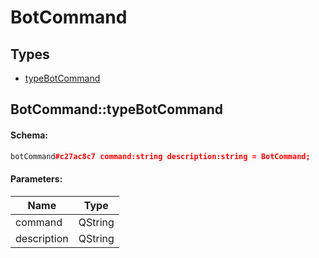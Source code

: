 # BotCommand

## Types

* [typeBotCommand](#botcommandtypebotcommand)

## BotCommand::typeBotCommand

#### Schema:

```c++
botCommand#c27ac8c7 command:string description:string = BotCommand;
```

#### Parameters:

|Name|Type|
|----|----|
|command|QString|
|description|QString|

